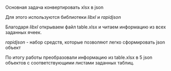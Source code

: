
Основная задача конвертировать xlsx в json

Для этого используются библиотеки *libxl* и *rapidjson*

Благодаря *libxl* открываем файл table.xlsx и читаем информацию из всех заданных ячеек.

*rapidjson* - набор средств, которые позволяют легко сформировать json объект

По итогу работы преобразовали информацию из table.xlsx в 5 json объектов с соответствующими листами заданных таблиц.
